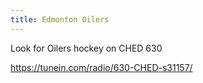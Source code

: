 ```yaml
---
title: Edmonton Oilers
---
```

Look for Oilers hockey on CHED 630

https://tunein.com/radio/630-CHED-s31157/
